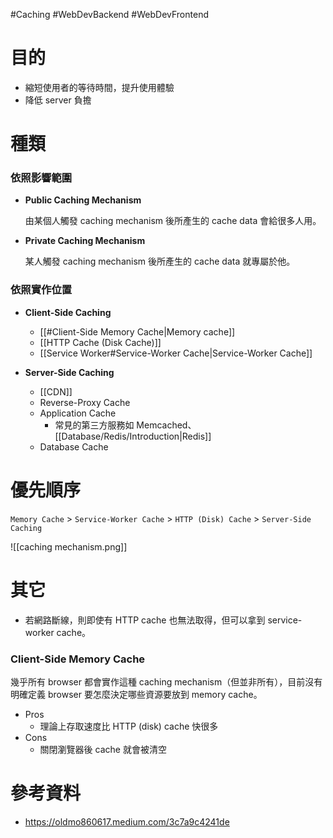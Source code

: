 #Caching #WebDevBackend #WebDevFrontend 

# 目的

- 縮短使用者的等待時間，提升使用體驗
- 降低 server 負擔

# 種類

### 依照影響範圍

- **Public Caching Mechanism**

    由某個人觸發 caching mechanism 後所產生的 cache data 會給很多人用。

- **Private Caching Mechanism**

    某人觸發 caching mechanism 後所產生的 cache data 就專屬於他。

### 依照實作位置

- **Client-Side Caching**

  - [[#Client-Side Memory Cache|Memory cache]]
  - [[HTTP Cache (Disk Cache)]]
  - [[Service Worker#Service-Worker Cache|Service-Worker Cache]]

- **Server-Side Caching**

  - [[CDN]]
  - Reverse-Proxy Cache
  - Application Cache
      - 常見的第三方服務如 Memcached、[[Database/Redis/Introduction|Redis]]
  - Database Cache

# 優先順序

`Memory Cache` > `Service-Worker Cache` > `HTTP (Disk) Cache` > `Server-Side Caching`

![[caching mechanism.png]]

# 其它

- 若網路斷線，則即使有 HTTP cache 也無法取得，但可以拿到 service-worker cache。

### Client-Side Memory Cache

幾乎所有 browser 都會實作這種 caching mechanism（但並非所有），目前沒有明確定義 browser 要怎麼決定哪些資源要放到 memory cache。

- Pros
    - 理論上存取速度比 HTTP (disk) cache 快很多
- Cons
    - 關閉瀏覽器後 cache 就會被清空

# 參考資料

- <https://oldmo860617.medium.com/3c7a9c4241de>
